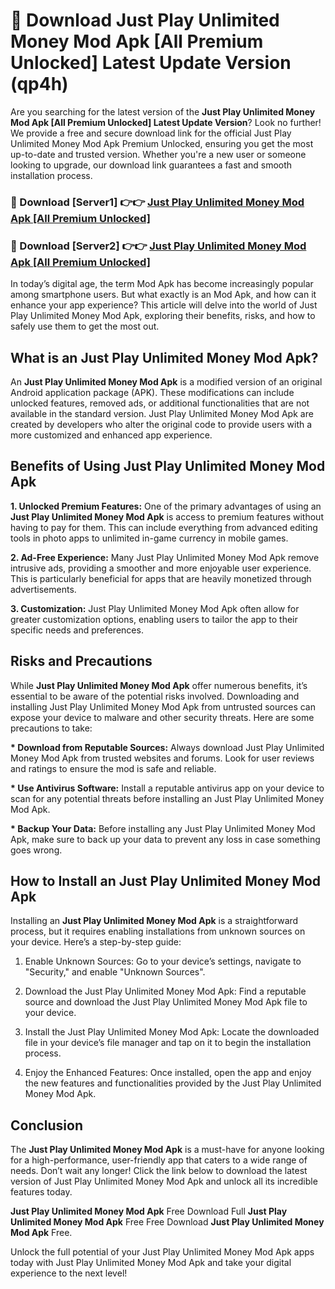 # 🤖 Download Just Play Unlimited Money Mod Apk [All Premium Unlocked] Latest Update Version (qp4h)

Are you searching for the latest version of the <strong>Just Play Unlimited Money Mod Apk [All Premium Unlocked] Latest Update Version</strong>? Look no further! We provide a free and secure download link for the official Just Play Unlimited Money Mod Apk Premium Unlocked, ensuring you get the most up-to-date and trusted version. Whether you're a new user or someone looking to upgrade, our download link guarantees a fast and smooth installation process.


<h3>📌 Download [Server1] 👉👉 <a href="https://hapymods.com?title=Just+Play+Unlimited+Money+Mod+Apk&ref=3B1">Just Play Unlimited Money Mod Apk [All Premium Unlocked]</a></h3>

<h3>📌 Download [Server2] 👉👉 <a href="https://hapymods.com?title=Just+Play+Unlimited+Money+Mod+Apk&ref=3B1">Just Play Unlimited Money Mod Apk [All Premium Unlocked]</a></h3>


In today’s digital age, the term Mod Apk has become increasingly popular among smartphone users. But what exactly is an Mod Apk, and how can it enhance your app experience? This article will delve into the world of Just Play Unlimited Money Mod Apk, exploring their benefits, risks, and how to safely use them to get the most out.


<h2>What is an Just Play Unlimited Money Mod Apk?</h2>

An <strong>Just Play Unlimited Money Mod Apk</strong> is a modified version of an original Android application package (APK). These modifications can include unlocked features, removed ads, or additional functionalities that are not available in the standard version. Just Play Unlimited Money Mod Apk are created by developers who alter the original code to provide users with a more customized and enhanced app experience.


<h2>Benefits of Using Just Play Unlimited Money Mod Apk</h2>

<strong> 1. Unlocked Premium Features:</strong> One of the primary advantages of using an <strong>Just Play Unlimited Money Mod Apk</strong> is access to premium features without having to pay for them. This can include everything from advanced editing tools in photo apps to unlimited in-game currency in mobile games.

<strong> 2. Ad-Free Experience:</strong> Many Just Play Unlimited Money Mod Apk remove intrusive ads, providing a smoother and more enjoyable user experience. This is particularly beneficial for apps that are heavily monetized through advertisements.

<strong> 3. Customization:</strong> Just Play Unlimited Money Mod Apk often allow for greater customization options, enabling users to tailor the app to their specific needs and preferences.


<h2>Risks and Precautions</h2>

While <strong>Just Play Unlimited Money Mod Apk</strong> offer numerous benefits, it’s essential to be aware of the potential risks involved. Downloading and installing Just Play Unlimited Money Mod Apk from untrusted sources can expose your device to malware and other security threats. Here are some precautions to take:

<strong> * Download from Reputable Sources:</strong> Always download Just Play Unlimited Money Mod Apk from trusted websites and forums. Look for user reviews and ratings to ensure the mod is safe and reliable.

<strong> * Use Antivirus Software:</strong> Install a reputable antivirus app on your device to scan for any potential threats before installing an Just Play Unlimited Money Mod Apk.

<strong> * Backup Your Data:</strong> Before installing any Just Play Unlimited Money Mod Apk, make sure to back up your data to prevent any loss in case something goes wrong.


<h2>How to Install an Just Play Unlimited Money Mod Apk</h2>

Installing an <strong>Just Play Unlimited Money Mod Apk</strong> is a straightforward process, but it requires enabling installations from unknown sources on your device. Here’s a step-by-step guide:

 1. Enable Unknown Sources: Go to your device’s settings, navigate to "Security," and enable "Unknown Sources".

 2. Download the Just Play Unlimited Money Mod Apk: Find a reputable source and download the Just Play Unlimited Money Mod Apk file to your device.

 3. Install the Just Play Unlimited Money Mod Apk: Locate the downloaded file in your device’s file manager and tap on it to begin the installation process.

 4. Enjoy the Enhanced Features: Once installed, open the app and enjoy the new features and functionalities provided by the Just Play Unlimited Money Mod Apk.


<h2><strong>Conclusion</strong></h2>

The <strong>Just Play Unlimited Money Mod Apk</strong> is a must-have for anyone looking for a high-performance, user-friendly app that caters to a wide range of needs. Don’t wait any longer! Click the link below to download the latest version of Just Play Unlimited Money Mod Apk and unlock all its incredible features today.

<strong>Just Play Unlimited Money Mod Apk</strong> Free Download Full <strong>Just Play Unlimited Money Mod Apk</strong> Free Free Download <strong>Just Play Unlimited Money Mod Apk</strong> Free.

Unlock the full potential of your Just Play Unlimited Money Mod Apk apps today with Just Play Unlimited Money Mod Apk and take your digital experience to the next level!
